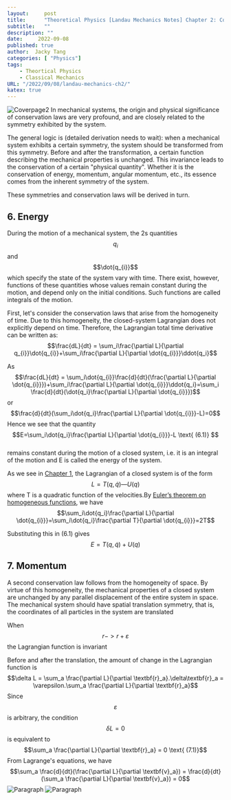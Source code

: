 ```yaml
---
layout:     post
title:      "Theoretical Physics [Landau Mechanics Notes] Chapter 2: Conservation Laws(Part 1)"
subtitle:   ""
description: ""
date:     2022-09-08
published: true
author:  Jacky Tang
categories: [ "Physics"]
tags:
    - Theortical Physics
    - Classical Mechanics
URL: "/2022/09/08/landau-mechanics-ch2/"
katex: true
---
```


<!--more-->
![Coverpage2](/img/landau-mechanics-ch1/landau.jpg)
In mechanical systems, the origin and physical significance of conservation laws are very profound, and are closely related to the symmetry exhibited by the system.

The general logic is (detailed derivation needs to wait): when a mechanical system exhibits a certain symmetry, the system should be transformed from this symmetry. Before and after the transformation, a certain function describing the mechanical properties is unchanged. This invariance leads to the conservation of a certain "physical quantity". Whether it is the conservation of energy, momentum, angular momentum, etc., its essence comes from the inherent symmetry of the system.

These symmetries and conservation laws will be derived in turn.
 ## 6. Energy 
  
During the motion of a mechanical system, the 2s quantities 
$$q_{i}$$ and $$\dot{q_{i}}$$ which specify the state of the system vary with time. 
There exist, however, functions of these quantities whose values remain constant during the motion, and depend only on the initial conditions.
Such functions are called integrals of the motion.

First, let's consider  the conservation laws that arise from the homogeneity of time. Due to this homogeneity, the closed-system Lagrangian  does not explicitly depend  on time. Therefore, the Lagrangian total time derivative  can  be written as:
$$\frac{dL}{dt} = \sum_i\frac{\partial L}{\partial q_{i}}\dot{q_{i}}+\sum_i\frac{\partial L}{\partial \dot{q_{i}}}\ddot{q_i}$$

As $$\frac{dL}{dt} = \sum_i\dot{q_{i}}\frac{d}{dt}(\frac{\partial L}{\partial \dot{q_{i}}})+\sum_i\frac{\partial L}{\partial \dot{q_{i}}}\ddot{q_i}=\sum_i \frac{d}{dt}(\dot{q_i}\frac{\partial L}{\partial \dot{q_{i}}})$$
or
$$\frac{d}{dt}(\sum_i\dot{q_i}\frac{\partial L}{\partial \dot{q_{i}}}-L)=0$$
Hence we see that the quantity
$$E=\sum_i\dot{q_i}\frac{\partial L}{\partial \dot{q_{i}}}-L   \text{       (6.1)} $$   
remains constant during the motion of a closed system, i.e. it is an integral
of the motion and E is called the energy of the system.

As we see in [Chapter 1](https://jackyt.netlify.app/2022/08/23/landau-mechanics-ch1/), the Lagrangian of a closed system is of the form $$L = T(q, \dot{q})— U(q)$$ where T is a quadratic
function of the velocities.By [Euler’s theorem on homogeneous functions](https://en.wikipedia.org/wiki/Homogeneous_function), we have $$\sum_i\dot{q_i}\frac{\partial L}{\partial \dot{q_{i}}}=\sum_i\dot{q_i}\frac{\partial T}{\partial \dot{q_{i}}}=2T$$

Substituting this in (6.1) gives $$E = T(q, \dot{q})+ U(q)$$
  ## 7. Momentum 
A second conservation law follows from the homogeneity of space. By virtue of this homogeneity, the mechanical properties of a closed system are unchanged by any parallel displacement of the entire system in space.
The mechanical system should have spatial translation symmetry, that is, the coordinates of all particles in the system are translated

When $$r - > r +  \varepsilon $$ the Lagrangian function is invariant

Before and after the translation, the amount of change in the Lagrangian function is $$\delta L = \sum_a \frac{\partial L}{\partial \textbf{r}_a}.\delta\textbf{r}_a = \varepsilon.\sum_a \frac{\partial L}{\partial \textbf{r}_a}$$
Since $$\varepsilon$$ is arbitrary, the condition $$\delta L = 0$$ is equivalent to $$\sum_a \frac{\partial L}{\partial \textbf{r}_a} = 0  \text{       (7.1)}$$
From Lagrange's equations, we have $$\sum_a \frac{d}{dt}(\frac{\partial L}{\partial \textbf{v}_a}) = \frac{d}{dt}(\sum_a \frac{\partial L}{\partial \textbf{v}_a}) = 0$$
![Paragraph](/img/landau-mechanics-ch2/3.png)
![Paragraph](/img/landau-mechanics-ch2/4.png)
